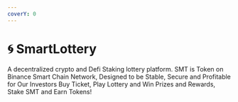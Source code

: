 ```yaml
---
coverY: 0
---
```


# 🌀 SmartLottery

A decentralized crypto and Defi Staking lottery platform. SMT is Token on Binance Smart Chain Network, Designed to be Stable, Secure and Profitable for Our Investors Buy Ticket, Play Lottery and Win Prizes and Rewards, Stake SMT and Earn Tokens!
